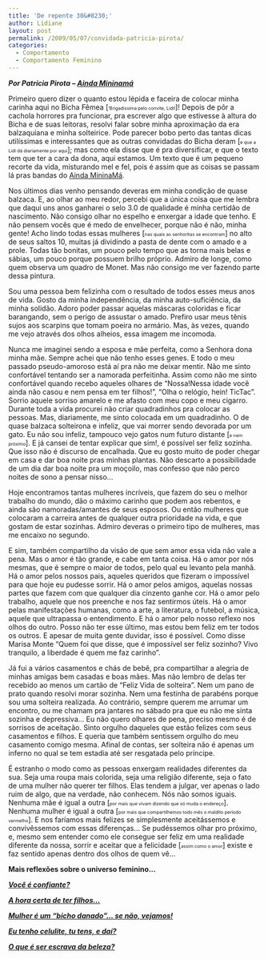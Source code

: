 ```yaml
---
title: 'De repente 30&#8230;'
author: Lidiane
layout: post
permalink: /2009/05/07/convidada-patricia-pirota/
categories:
  - Comportamento
  - Comportamento Feminino
---
```

**_Por Patrícia Pirota – <a href="http://patriciapirota.blogspot.com/" target="_blank" rel="noopener noreferrer">Ainda Mininamá</a>_**

Primeiro quero dizer o quanto estou lépida e faceira de colocar minha carinha aqui no Bicha Fêmea [<span style="font-size: xx-small;">&#8216;Brigadíssima pelo convite, Lidi!</span>]! Depois de pôr a cachola horrores pra funcionar, pra escrever algo que estivesse à altura do Bicha e de suas leitoras, resolvi falar sobre minha aproximação da era balzaquiana e minha solteirice. Pode parecer bobo perto das tantas dicas utilíssimas e interessantes que as outras convidadas do Bicha deram [<span style="font-size: xx-small;">e que a Lidi dá diariamente por aqui</span>]; mas como ela disse que é pra diversificar, e que o texto tem que ter a cara da dona, aqui estamos. Um texto que é um pequeno recorte da vida, misturando mel e fel, pois é assim que as coisas se passam lá pras bandas do <a href="http://patriciapirota.blogspot.com/" target="_blank" rel="noopener noreferrer">Ainda MininaMá</a>.

Nos últimos dias venho pensando deveras em minha condição de quase balzaca. E, ao olhar ao meu redor, percebi que a única coisa que me lembra que daqui uns anos ganharei o selo 3.0 de qualidade é minha certidão de nascimento. Não consigo olhar no espelho e enxergar a idade que tenho. E não pensem vocês que é medo de envelhecer, porque não é não, minha gente! Acho lindo todas essas mulheres [<span style="font-size: xx-small;">nas quais as senhoritas se encontram</span>] no alto de seus saltos 10, muitas já dividindo a pasta de dente com o amado e a prole. Todas tão bonitas, um pouco pelo tempo que as torna mais belas e sábias, um pouco porque possuem brilho próprio. Admiro de longe, como quem observa um quadro de Monet. Mas não consigo me ver fazendo parte dessa pintura.

Sou uma pessoa bem felizinha com o resultado de todos esses meus anos de vida. Gosto da minha independência, da minha auto-suficiência, da minha solidão. Adoro poder passar aquelas máscaras coloridas e ficar barangando, sem o perigo de assustar o amado. Prefiro usar meus tênis sujos aos scarpins que tomam poeira no armário. Mas, às vezes, quando me vejo através dos olhos alheios, essa imagem me incomoda.

Nunca me imaginei sendo a esposa e mãe perfeita, como a Senhora dona minha mãe. Sempre achei que não tenho esses genes. E todo o meu passado pseudo-amoroso está aí pra não me deixar mentir. Não me sinto confortável tentando ser a namorada perfeitinha. Assim como não me sinto confortável quando recebo aqueles olhares de &#8220;Nossa!Nessa idade você ainda não casou e nem pensa em ter filhos!&#8221;, &#8220;Olha o relógio, hein! TicTac&#8221;. Sorrio aquele sorriso amarelo e me afasto com meu copo e meu cigarro. Durante toda a vida procurei não criar quadradinhos pra colocar as pessoas. Mas, diariamente, me sinto colocada em um quadradinho. O de quase balzaca solteirona e infeliz, que vai morrer sendo devorada por um gato. Eu não sou infeliz, tampouco vejo gatos num futuro distante [<span style="font-size: xx-small;">e nem próximo</span>]. E já cansei de tentar explicar que sim!, é possível ser feliz sozinha. Que isso não é discurso de encalhada. Que eu gosto muito de poder chegar em casa e dar boa noite pras minhas plantas. Não descarto a possibilidade de um dia dar boa noite pra um moçoilo, mas confesso que não perco noites de sono a pensar nisso&#8230;

Hoje encontramos tantas mulheres incríveis, que fazem do seu o melhor trabalho do mundo, dão o máximo carinho que podem aos rebentos, e ainda são namoradas/amantes de seus esposos. Ou então mulheres que colocaram a carreira antes de qualquer outra prioridade na vida, e que gostam de estar sozinhas. Admiro deveras o primeiro tipo de mulheres, mas me encaixo no segundo.

E sim, também compartilho da visão de que sem amor essa vida não vale a pena. Mas o amor é tão grande, e cabe em tanta coisa. Há o amor por nós mesmas, que é sempre o maior de todos, pelo qual eu levanto pela manhã. Há o amor pelos nossos pais, aqueles queridos que fizeram o impossível para que hoje eu pudesse sorrir. Há o amor pelos amigos, aquelas nossas partes que fazem com que qualquer dia cinzento ganhe cor. Há o amor pelo trabalho, aquele que nos preenche e nos faz sentirmos úteis. Há o amor pelas manifestações humanas, como a arte, a literatura, o futebol, a música, aquele que ultrapassa o entendimento. E há o amor pelo nosso reflexo nos olhos do outro. Posso não ter esse último, mas estou bem feliz em ter todos os outros. E apesar de muita gente duvidar, isso é possível. Como disse Marisa Monte &#8220;Quem foi que disse, que é impossível ser feliz sozinho? Vivo tranquilo, a liberdade é quem me faz carinho&#8221;.

Já fui a vários casamentos e chás de bebê, pra compartilhar a alegria de minhas amigas bem casadas e boas mães. Mas não lembro de delas ter recebido ao menos um cartão de &#8220;Feliz Vida de solteira&#8221;. Nem um pano de prato quando resolvi morar sozinha. Nem uma festinha de parabéns porque sou uma solteira realizada. Ao contrário, sempre querem me arrumar um encontro, ou me chamam pra jantares no sábado pra que eu não me sinta sozinha e depressiva&#8230; Eu não quero olhares de pena, preciso mesmo é de sorrisos de aceitação. Sinto orgulho daqueles que estão felizes com seus casamentos e filhos. E queria que também sentissem orgulho do meu casamento comigo mesma. Afinal de contas, ser solteira não é apenas um inferno no qual se tem estadia até ser resgatada pelo príncipe.

É estranho o modo como as pessoas enxergam realidades diferentes da sua. Seja uma roupa mais colorida, seja uma religião diferente, seja o fato de uma mulher não querer ter filhos. Elas tendem a julgar, ver apenas o lado ruim de algo, que na verdade, não conhecem. Nós não somos iguais. Nenhuma mãe é igual a outra [<span style="font-size: xx-small;">por mais que vivam dizendo que só muda o endereço</span>]. Nenhuma mulher é igual a outra [<span style="font-size: xx-small;">por mais que compartilhemos todo mês o maldito período vermelho</span>]. E nos faríamos mais felizes se simplesmente aceitássemos e convivêssemos com essas diferenças&#8230; Se pudéssemos olhar pro próximo, e, mesmo sem entender como ele consegue ser feliz em uma realidade diferente da nossa, sorrir e aceitar que a felicidade [<span style="font-size: xx-small;">assim como o amor</span>] existe e faz sentido apenas dentro dos olhos de quem vê&#8230;

**Mais reflexões sobre o universo feminino&#8230;**

**_<a href="http://www.trololodemulher.com.br/2010/05/21/auto-estima-confianca-mulher/" target="_self">Você é confiante?</a>_**

**_<a href="http://www.trololodemulher.com.br/2010/01/27/convidada-luciana-casado/" target="_self">A hora certa de ter filhos&#8230;</a>_**

**_<a href="http://www.trololodemulher.com.br/2009/07/29/cobrancas-femininas/" target="_self">Mulher é um &#8220;bicho danado&#8221;&#8230; se não, vejamos!</a>_**

**_<a href="http://www.trololodemulher.com.br/2009/07/02/eu-tenho-celulite/" target="_self">Eu tenho celulite, tu tens, e daí?</a>_**

**_<a href="http://www.trololodemulher.com.br/2009/04/02/ditadura-da-beleza/" target="_self">O que é ser escrava da beleza?</a>_**